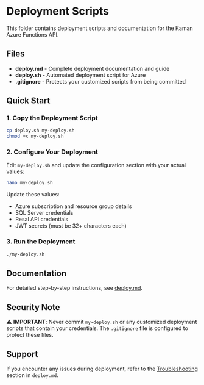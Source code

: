 # Deployment Scripts

This folder contains deployment scripts and documentation for the Kaman Azure Functions API.

## Files

- **deploy.md** - Complete deployment documentation and guide
- **deploy.sh** - Automated deployment script for Azure
- **.gitignore** - Protects your customized scripts from being committed

## Quick Start

### 1. Copy the Deployment Script

```bash
cp deploy.sh my-deploy.sh
chmod +x my-deploy.sh
```

### 2. Configure Your Deployment

Edit `my-deploy.sh` and update the configuration section with your actual values:

```bash
nano my-deploy.sh
```

Update these values:
- Azure subscription and resource group details
- SQL Server credentials
- Resal API credentials
- JWT secrets (must be 32+ characters each)

### 3. Run the Deployment

```bash
./my-deploy.sh
```

## Documentation

For detailed step-by-step instructions, see [deploy.md](./deploy.md).

## Security Note

⚠️ **IMPORTANT**: Never commit `my-deploy.sh` or any customized deployment scripts that contain your credentials. The `.gitignore` file is configured to protect these files.

## Support

If you encounter any issues during deployment, refer to the [Troubleshooting](./deploy.md#troubleshooting) section in `deploy.md`.
